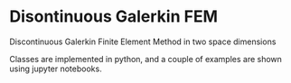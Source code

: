 # Disontinuous Galerkin FEM
Discontinuous Galerkin Finite Element Method in two space dimensions

Classes are implemented in python, and a couple of examples are shown using jupyter notebooks. 
